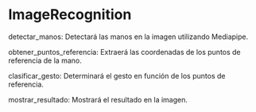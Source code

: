 # ImageRecognition

detectar_manos: Detectará las manos en la imagen utilizando Mediapipe.

obtener_puntos_referencia: Extraerá las coordenadas de los puntos de referencia de la mano.

clasificar_gesto: Determinará el gesto en función de los puntos de referencia.

mostrar_resultado: Mostrará el resultado en la imagen. 